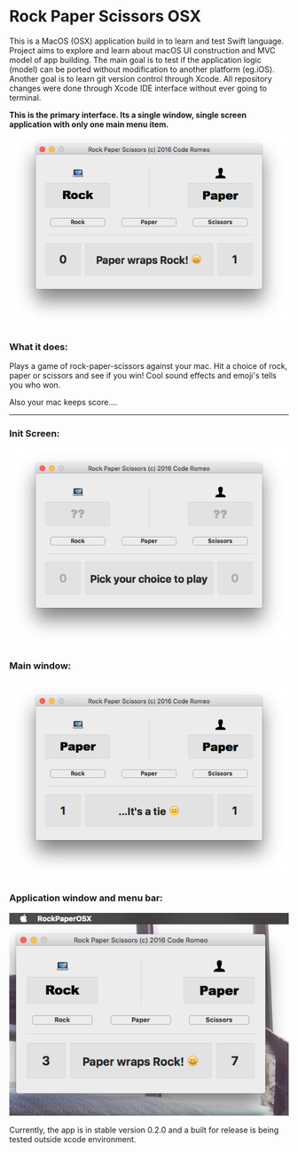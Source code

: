 # Rock Paper Scissors OSX

This is a MacOS (OSX) application build in to learn and test Swift language.
Project aims to explore and learn about macOS UI construction and MVC model of app building. The main goal is to test if the application logic (model) can be ported without modification to another platform (eg.iOS). Another goal is to learn git version control through Xcode. All repository changes were done through Xcode IDE interface without ever going to terminal.

**This is the primary interface. Its a single window, single screen application with only one main menu item.**
![alt tag](https://github.com/codeRomeo/RockPaperScissorsOSX/blob/dev-0_2_1/RPS_ss1.png)
### What it does:
Plays a game of rock-paper-scissors against your mac. Hit a choice of rock, paper or scissors and see if you win! Cool sound effects and emoji's tells you who won. 

Also your mac keeps score....
***
### Init Screen:  

 ![alt tag](https://github.com/codeRomeo/RockPaperScissorsOSX/blob/dev-0_2_1/RPS_ss2.png)  

### Main window:

  ![alt tag](https://github.com/codeRomeo/RockPaperScissorsOSX/blob/dev-0_2_1/RPS_ss3.png)  

### Application window and menu bar: 

 ![alt tag](https://github.com/codeRomeo/RockPaperScissorsOSX/blob/dev-0_2_1/RPS_ss4.png)

Currently, the app is in stable version 0.2.0 and a built for release is being tested outside xcode environment.
